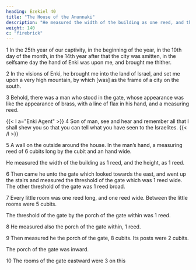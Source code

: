 ```yaml
---
heading: Ezekiel 40
title: "The House of the Anunnaki"
description: "He measured the width of the building as one reed, and the height, as  one reed."
weight: 140
c: "firebrick"
---
```



1 In the 25th year of our captivity, in the beginning of the year, in the 10th day of the month, in the 14th year after that the city was smitten, in the selfsame day the hand of Enki was upon me, and brought me thither. 

2 In the visions of Enki, he brought me into the land of Israel, and set me upon a very high mountain, by which [was] as the frame of a city on the south.

3 Behold, there was a man who stood in the gate, whose appearance was like the appearance of brass, with a line of flax in his hand, and a
measuring reed.

{{< l a="Enki Agent" >}}
4 Son of man, see and hear and remember all that I shall shew you so that you can tell what you have seen to the Israelites. 
{{< /l >}}

 <!-- for to the intent that I might shew [them] unto you [art] you brought hither: declare all that you seest to the -->

5 A wall on the outside around the house. In the man’s hand, a measuring reed of 6 cubits long by the cubit and an hand wide.

He measured the width of the building as 1 reed, and the height, as 1 reed.

6 Then came he unto the gate which looked towards the east, and went up the stairs and measured the threshold of the gate which was 1 reed wide. The other threshold of the gate was 1 reed broad.

7 Every little room was one reed long, and one reed wide. Between the little rooms were 5 cubits.

The threshold of the gate by the porch of the gate within was 1 reed.

8 He measured also the porch of the gate within, 1 reed.

9 Then measured he the porch of the gate, 8 cubits. Its posts were 2 cubits.

The porch of the gate was inward. 

10 The rooms of the gate eastward were 3 on this